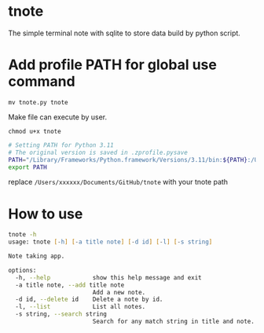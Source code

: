 # tnote
The simple terminal note with sqlite to store data build by python script.

# Add profile PATH for global use command

`mv tnote.py tnote`

Make file can execute by user.

`chmod u+x tnote`

```zsh
# Setting PATH for Python 3.11
# The original version is saved in .zprofile.pysave
PATH="/Library/Frameworks/Python.framework/Versions/3.11/bin:${PATH}:/Users/xxxxxx/Documents/GitHub/tnote"
export PATH
```

replace `/Users/xxxxxx/Documents/GitHub/tnote` with your tnote path

# How to use

```zsh
tnote -h
usage: tnote [-h] [-a title note] [-d id] [-l] [-s string]

Note taking app.

options:
  -h, --help            show this help message and exit
  -a title note, --add title note
                        Add a new note.
  -d id, --delete id    Delete a note by id.
  -l, --list            List all notes.
  -s string, --search string
                        Search for any match string in title and note.
```
